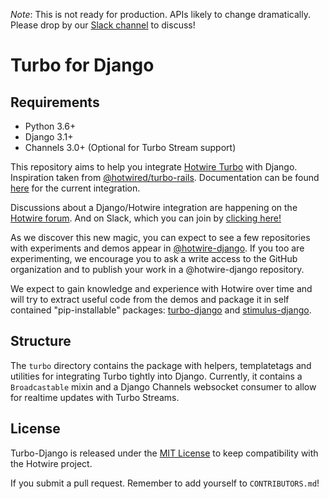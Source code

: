 _Note_: This is not ready for production. APIs likely to change dramatically. Please drop by our [Slack channel](https://join.slack.com/t/pragmaticmindsgruppe/shared_invite/zt-kl0e0plt-uXGQ1PUt5yRohLNYcVvhhQ) to discuss!

# Turbo for Django

## Requirements

- Python 3.6+
- Django 3.1+
- Channels 3.0+ (Optional for Turbo Stream support)

This repository aims to help you integrate [Hotwire Turbo](https://turbo.hotwire.dev/) with Django. Inspiration taken from [@hotwired/turbo-rails](https://github.com/hotwired/turbo-rails).
Documentation can be found [here](documentation.md) for the current integration.

Discussions about a Django/Hotwire integration are happening on the [Hotwire forum](https://discuss.hotwire.dev/t/django-backend-support-for-hotwire/1570). And on Slack, which you can join by [clicking here!](https://join.slack.com/t/pragmaticmindsgruppe/shared_invite/zt-kl0e0plt-uXGQ1PUt5yRohLNYcVvhhQ)

As we discover this new magic, you can expect to see a few repositories with experiments and demos appear in [@hotwire-django](https://github.com/hotwire-django). If you too are experimenting, we encourage you to ask a write access to the GitHub organization and to publish your work in a @hotwire-django repository.

We expect to gain knowledge and experience with Hotwire over time and will try to extract useful code from the demos and package it in self contained "pip-installable" packages: [turbo-django](https://github.com/hotwire-django/turbo-django) and [stimulus-django](https://github.com/hotwire-django/stimulus-django).

## Structure
The `turbo` directory contains the package with helpers, templatetags and utilities for integrating Turbo tightly into Django. Currently, it contains a `Broadcastable` mixin and a Django Channels websocket consumer to allow for realtime updates with Turbo Streams.

## License

Turbo-Django is released under the [MIT License](https://opensource.org/licenses/MIT) to keep compatibility with the Hotwire project.

If you submit a pull request. Remember to add yourself to `CONTRIBUTORS.md`!

